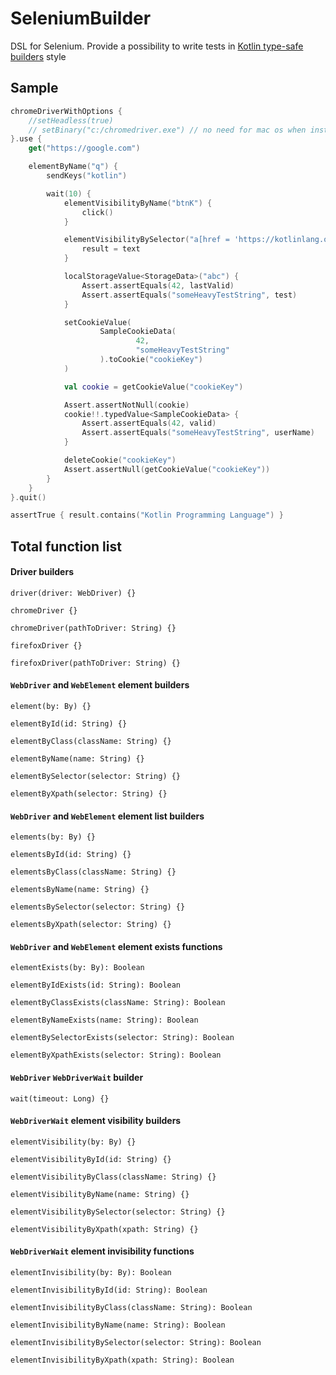 # SeleniumBuilder
DSL for Selenium. Provide a possibility to write tests in [Kotlin type-safe builders](https://kotlinlang.org/docs/reference/type-safe-builders.html#a-type-safe-builder-example) style

## Sample
```kotlin
chromeDriverWithOptions {
    //setHeadless(true)
    // setBinary("c:/chromedriver.exe") // no need for mac os when installed with brew etc.
}.use {
    get("https://google.com")

    elementByName("q") {
        sendKeys("kotlin")

        wait(10) {
            elementVisibilityByName("btnK") {
                click()
            }

            elementVisibilityBySelector("a[href = 'https://kotlinlang.org/']") {
                result = text
            }

            localStorageValue<StorageData>("abc") {
                Assert.assertEquals(42, lastValid)
                Assert.assertEquals("someHeavyTestString", test)
            }

            setCookieValue(
                    SampleCookieData(
                            42,
                            "someHeavyTestString"
                    ).toCookie("cookieKey")
            )

            val cookie = getCookieValue("cookieKey")

            Assert.assertNotNull(cookie)
            cookie!!.typedValue<SampleCookieData> {
                Assert.assertEquals(42, valid)
                Assert.assertEquals("someHeavyTestString", userName)
            }

            deleteCookie("cookieKey")
            Assert.assertNull(getCookieValue("cookieKey"))
        }
    }
}.quit()

assertTrue { result.contains("Kotlin Programming Language") }
```

## Total function list

#### Driver builders

`driver(driver: WebDriver) {}` 

`chromeDriver {}`

`chromeDriver(pathToDriver: String) {}`

`firefoxDriver {}`

`firefoxDriver(pathToDriver: String) {}`

#### `WebDriver` and `WebElement` element builders

`element(by: By) {}`

`elementById(id: String) {}`

`elementByClass(className: String) {}`

`elementByName(name: String) {}`

`elementBySelector(selector: String) {}`

`elementByXpath(selector: String) {}`

#### `WebDriver` and `WebElement` element list builders

`elements(by: By) {}`

`elementsById(id: String) {}`

`elementsByClass(className: String) {}`

`elementsByName(name: String) {}`

`elementsBySelector(selector: String) {}`

`elementsByXpath(selector: String) {}`

#### `WebDriver` and `WebElement` element exists functions

`elementExists(by: By): Boolean`

`elementByIdExists(id: String): Boolean`

`elementByClassExists(className: String): Boolean`

`elementByNameExists(name: String): Boolean`

`elementBySelectorExists(selector: String): Boolean`

`elementByXpathExists(selector: String): Boolean`

#### `WebDriver` `WebDriverWait` builder

`wait(timeout: Long) {}`

#### `WebDriverWait` element visibility builders

`elementVisibility(by: By) {}`

`elementVisibilityById(id: String) {}`

`elementVisibilityByClass(className: String) {}`

`elementVisibilityByName(name: String) {}`

`elementVisibilityBySelector(selector: String) {}`

`elementVisibilityByXpath(xpath: String) {}`

#### `WebDriverWait` element invisibility functions

`elementInvisibility(by: By): Boolean`

`elementInvisibilityById(id: String): Boolean`

`elementInvisibilityByClass(className: String): Boolean`

`elementInvisibilityByName(name: String): Boolean`

`elementInvisibilityBySelector(selector: String): Boolean`

`elementInvisibilityByXpath(xpath: String): Boolean`

